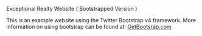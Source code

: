 Exceptional Realty Website ( Bootstrapped Version )

This is an example website using the Twitter Bootstrap v4 framework.  More information on using bootstrap can be found at:
[GetBootsrap.com](http://getbootstrap.com)
